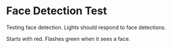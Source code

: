 # Face Detection Test
Testing face detection. Lights should respond to face detections.

Starts with red. Flashes green when it sees a face.
